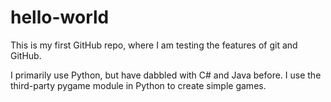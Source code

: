 # hello-world
This is my first GitHub repo, where I am testing the features of git and GitHub.

I primarily use Python, but have dabbled with C# and Java before.
I use the third-party pygame module in Python to create simple games.
